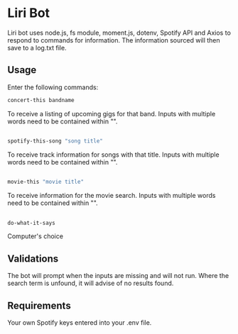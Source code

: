 # Liri Bot
Liri bot uses node.js, fs module, moment.js, dotenv, Spotify API and Axios to respond to commands for information. The information sourced will then save to a log.txt file.

## Usage
Enter the following commands:
```bash
concert-this bandname
```
To receive a listing of upcoming gigs for that band. Inputs with multiple words need to be contained within "".
##
```bash
spotify-this-song "song title"
```
To receive track information for songs with that title. Inputs with multiple words need to be contained within "".
##
```bash
movie-this "movie title"
```
To receive information for the movie search. Inputs with multiple words need to be contained within "".
##
```bash
do-what-it-says
```
Computer's choice
##
## Validations
The bot will prompt when the inputs are missing and will not run. Where the search term is unfound, it will advise of no results found.

## Requirements
Your own Spotify keys entered into your .env file.
